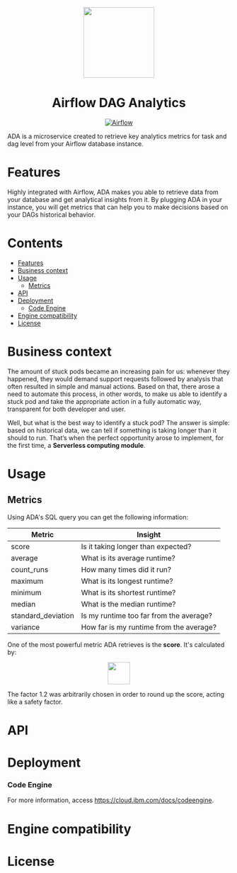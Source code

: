 <p align="center">
    <img src="https://media.github.ibm.com/user/376942/files/7bb5fe80-231a-11ed-8440-8c14e1e3c289" height="160">
    <h1 align="center">Airflow DAG Analytics</h1>
</p>

<p align="center">
  <a href="https://airflow.apache.org/">
    <img alt="Airflow" src="https://img.shields.io/static/v1?label=MADE+FOR&message=AIRFLOW&color=017CEE&logo=Apache+Airflow" />
  </a>
</p>

<!-- <h1><img height="20" src="https://media.github.ibm.com/user/376942/files/ebc48480-231a-11ed-8b70-30e2b8893504">&nbsp;&nbsp;What is ADA?</h1> -->

ADA is a microservice created to retrieve key analytics metrics for task and dag level from your Airflow database instance.

<h1>Features</h1>

Highly integrated with Airflow, ADA makes you able to retrieve data from your database and get analytical insights from it. By plugging ADA in your instance, you will get metrics that can help you to make decisions based on your DAGs historical behavior.

<h1>Contents</h1>

- [Features](#features)
- [Business context](#business-context)
- [Usage](#usage)
	- [Metrics](#metrics)
- [API](#api)
- [Deployment](#deployment)
	- [Code Engine](#code-engine)
- [Engine compatibility](#engine-compatibility)
- [License](#license)

<h1>Business context</h1>

The amount of stuck pods became an increasing pain for us: whenever they happened, they would demand support requests followed by analysis that often resulted in simple and manual actions. Based on that, there arose a need to automate this process, in other words, to make us able to identify a stuck pod and take the appropriate action in a fully automatic way, transparent for both developer and user.

Well, but what is the best way to identify a stuck pod? The answer is simple: based on historical data, we can tell if something is taking longer than it should to run. That’s when the perfect opportunity arose to implement, for the first time, a **Serverless computing module**.

<h1>Usage</h1>

<h2>Metrics</h2>

Using ADA's SQL query you can get the following information:

| Metric  | Insight  |
| ------------ | ------------ |
| score  | Is it taking longer than expected?  |
| average  | What is its average runtime?  |
| count_runs  | How many times did it run?  |
| maximum  | What is its longest runtime?  |
| minimum  | What is its shortest runtime?  |
| median | What is the median runtime?  |
| standard_deviation  | Is my runtime too far from the average? |
| variance  | How far is my runtime from the average? |

One of the most powerful metric ADA retrieves is the **score**. It's calculated by:

<p align="center">
    <img src="https://media.github.ibm.com/user/376942/files/843ab480-296c-11ed-8966-457339cecf42" height="50">
</p>

<!-- $$score = (\frac{ median + standard\;deviation}{median}) \times median \times 1.2$$ -->

The factor 1.2 was arbitrarily chosen in order to round up the score, acting like a safety factor.

<h1>API</h1>

<h1>Deployment</h1>

<h3>Code Engine</h3>

For more information, access https://cloud.ibm.com/docs/codeengine.

<h1>Engine compatibility</h1>

<h1>License</h1>